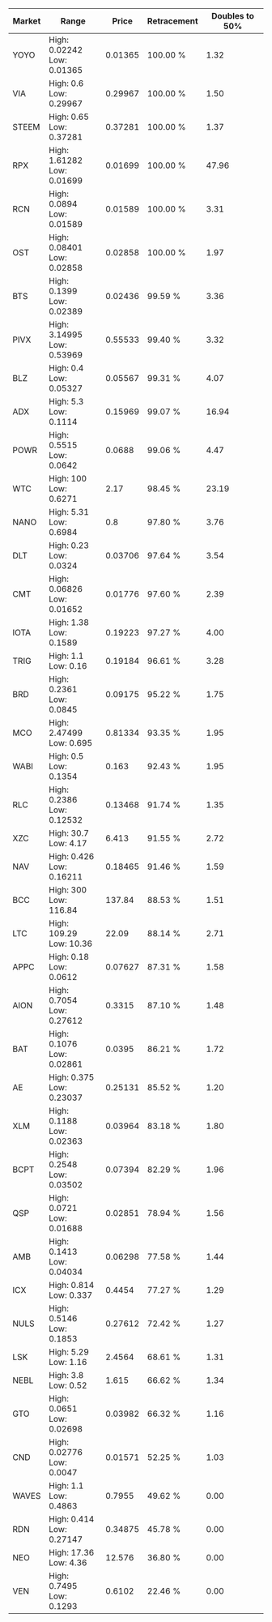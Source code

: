| Market | Range | Price| Retracement | Doubles to 50% |
| --- | --- | --- | --- | --- |
| YOYO | High: 0.02242<br />Low: 0.01365 | 0.01365 | 100.00 % | 1.32 |
| VIA | High: 0.6<br />Low: 0.29967 | 0.29967 | 100.00 % | 1.50 |
| STEEM | High: 0.65<br />Low: 0.37281 | 0.37281 | 100.00 % | 1.37 |
| RPX | High: 1.61282<br />Low: 0.01699 | 0.01699 | 100.00 % | 47.96 |
| RCN | High: 0.0894<br />Low: 0.01589 | 0.01589 | 100.00 % | 3.31 |
| OST | High: 0.08401<br />Low: 0.02858 | 0.02858 | 100.00 % | 1.97 |
| BTS | High: 0.1399<br />Low: 0.02389 | 0.02436 | 99.59 % | 3.36 |
| PIVX | High: 3.14995<br />Low: 0.53969 | 0.55533 | 99.40 % | 3.32 |
| BLZ | High: 0.4<br />Low: 0.05327 | 0.05567 | 99.31 % | 4.07 |
| ADX | High: 5.3<br />Low: 0.1114 | 0.15969 | 99.07 % | 16.94 |
| POWR | High: 0.5515<br />Low: 0.0642 | 0.0688 | 99.06 % | 4.47 |
| WTC | High: 100<br />Low: 0.6271 | 2.17 | 98.45 % | 23.19 |
| NANO | High: 5.31<br />Low: 0.6984 | 0.8 | 97.80 % | 3.76 |
| DLT | High: 0.23<br />Low: 0.0324 | 0.03706 | 97.64 % | 3.54 |
| CMT | High: 0.06826<br />Low: 0.01652 | 0.01776 | 97.60 % | 2.39 |
| IOTA | High: 1.38<br />Low: 0.1589 | 0.19223 | 97.27 % | 4.00 |
| TRIG | High: 1.1<br />Low: 0.16 | 0.19184 | 96.61 % | 3.28 |
| BRD | High: 0.2361<br />Low: 0.0845 | 0.09175 | 95.22 % | 1.75 |
| MCO | High: 2.47499<br />Low: 0.695 | 0.81334 | 93.35 % | 1.95 |
| WABI | High: 0.5<br />Low: 0.1354 | 0.163 | 92.43 % | 1.95 |
| RLC | High: 0.2386<br />Low: 0.12532 | 0.13468 | 91.74 % | 1.35 |
| XZC | High: 30.7<br />Low: 4.17 | 6.413 | 91.55 % | 2.72 |
| NAV | High: 0.426<br />Low: 0.16211 | 0.18465 | 91.46 % | 1.59 |
| BCC | High: 300<br />Low: 116.84 | 137.84 | 88.53 % | 1.51 |
| LTC | High: 109.29<br />Low: 10.36 | 22.09 | 88.14 % | 2.71 |
| APPC | High: 0.18<br />Low: 0.0612 | 0.07627 | 87.31 % | 1.58 |
| AION | High: 0.7054<br />Low: 0.27612 | 0.3315 | 87.10 % | 1.48 |
| BAT | High: 0.1076<br />Low: 0.02861 | 0.0395 | 86.21 % | 1.72 |
| AE | High: 0.375<br />Low: 0.23037 | 0.25131 | 85.52 % | 1.20 |
| XLM | High: 0.1188<br />Low: 0.02363 | 0.03964 | 83.18 % | 1.80 |
| BCPT | High: 0.2548<br />Low: 0.03502 | 0.07394 | 82.29 % | 1.96 |
| QSP | High: 0.0721<br />Low: 0.01688 | 0.02851 | 78.94 % | 1.56 |
| AMB | High: 0.1413<br />Low: 0.04034 | 0.06298 | 77.58 % | 1.44 |
| ICX | High: 0.814<br />Low: 0.337 | 0.4454 | 77.27 % | 1.29 |
| NULS | High: 0.5146<br />Low: 0.1853 | 0.27612 | 72.42 % | 1.27 |
| LSK | High: 5.29<br />Low: 1.16 | 2.4564 | 68.61 % | 1.31 |
| NEBL | High: 3.8<br />Low: 0.52 | 1.615 | 66.62 % | 1.34 |
| GTO | High: 0.0651<br />Low: 0.02698 | 0.03982 | 66.32 % | 1.16 |
| CND | High: 0.02776<br />Low: 0.0047 | 0.01571 | 52.25 % | 1.03 |
| WAVES | High: 1.1<br />Low: 0.4863 | 0.7955 | 49.62 % | 0.00 |
| RDN | High: 0.414<br />Low: 0.27147 | 0.34875 | 45.78 % | 0.00 |
| NEO | High: 17.36<br />Low: 4.36 | 12.576 | 36.80 % | 0.00 |
| VEN | High: 0.7495<br />Low: 0.1293 | 0.6102 | 22.46 % | 0.00 |
